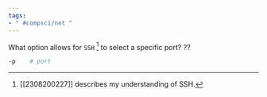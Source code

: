 ```yaml
---
tags:
- " #compsci/net "
---
```


What option allows for `SSH` [^1] to select a specific port?
??
```bash
-p    # port
```

[^1]: [[2308200227]] describes my understanding of SSH.